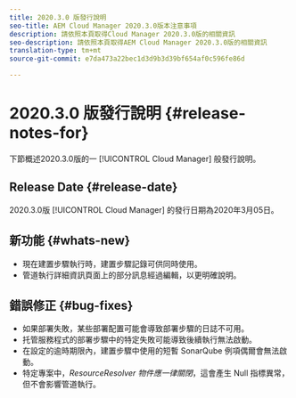 ```yaml
---
title: 2020.3.0 版發行說明
seo-title: AEM Cloud Manager 2020.3.0版本注意事項
description: 請依照本頁取得Cloud Manager 2020.3.0版的相關資訊
seo-description: 請依照本頁取得AEM Cloud Manager 2020.3.0版的相關資訊
translation-type: tm+mt
source-git-commit: e7da473a22bec1d3d9b3d39bf654af0c596fe86d

---
```


# 2020.3.0 版發行說明 {#release-notes-for}

下節概述2020.3.0版的一 [!UICONTROL Cloud Manager] 般發行說明。

## Release Date {#release-date}

2020.3.0版 [!UICONTROL Cloud Manager] 的發行日期為2020年3月05日。

## 新功能 {#whats-new}

* 現在建置步驟執行時，建置步驟記錄可供同時使用。
* 管道執行詳細資訊頁面上的部分訊息經過編輯，以更明確說明。

## 錯誤修正 {#bug-fixes}

* 如果部署失敗，某些部署配置可能會導致部署步驟的日誌不可用。
* 托管服務程式的部署步驟中的特定失敗可能導致後續執行無法啟動。
* 在設定的逾時期限內，建置步驟中使用的短暫 SonarQube 例項偶爾會無法啟動。
* 特定專案中，*ResourceResolver 物件應一律關閉*，這會產生 Null 指標異常，但不會影響管道執行。